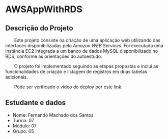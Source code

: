 # AWSAppWithRDS

## Descrição do Projeto

&emsp;&emsp;Este projeto consiste na criação de uma aplicação web utilizando das interfaces disponibilizadas pelo _Amazon WEB Services_. Foi executada uma instância EC2 integrada a um banco de dados MySQL disponibilizado no RDS, conforme as orientações do autoestudo.

&emsp;&emsp;O projeto foi implementado seguindo as etapas propostas e inclui as funcionalidades de criação e listagem de registros em duas tabelas adicionais.

&emsp;&emsp;Pode ser verificado o vídeo do deploy por este [link](https://youtu.be/8tPyMQq8ywU).

## Estudante e dados

- Nome: Fernando Machado dos Santos
- Turma: 07
- Módulo: 07
- Grupo: 05
